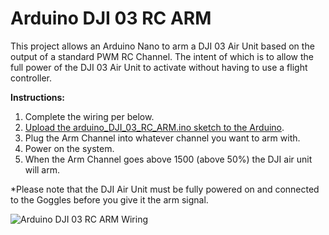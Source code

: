 # Arduino DJI 03 RC ARM

This project allows an Arduino Nano to arm a DJI 03 Air Unit based on the output of a standard PWM RC Channel. The intent of which is to allow the full power of the DJI 03 Air Unit to activate without having to use a flight controller.

**Instructions:**
1. Complete the wiring per below.
2. [Upload the arduino_DJI_03_RC_ARM.ino sketch to the Arduino](https://support.arduino.cc/hc/en-us/articles/4733418441116-Upload-a-sketch-in-Arduino-IDE).
3. Plug the Arm Channel into whatever channel you want to arm with.
4. Power on the system.
5. When the Arm Channel goes above 1500 (above 50%) the DJI air unit will arm.

*Please note that the DJI Air Unit must be fully powered on and connected to the Goggles before you give it the arm signal. 
 

![Arduino DJI 03 RC ARM Wiring](https://i.imgur.com/l8pAnhi.jpg)
